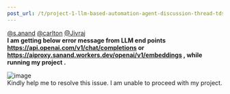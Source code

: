 ```yaml
---
post_url: /t/project-1-llm-based-automation-agent-discussion-thread-tds-jan-2025/164277/86
---
```

[@s.anand](/u/s.anand) [@carlton](/u/carlton) [@Jivraj](/u/jivraj)  
**I am getting below error message from LLM end points **<https://api.openai.com/v1/chat/completions> or <https://aiproxy.sanand.workers.dev/openai/v1/embeddings>** , while running my project .**

![image](https://europe1.discourse-cdn.com/flex013/uploads/iitm/original/3X/7/7/775bdd56ec848f8c87546375952710aacc722ba1.png)  
Kindly help me to resolve this issue. I am unable to proceed with my project.